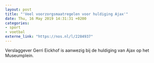 ```yaml
---
layout: post
title: "'Veel voorzorgsmaatregelen voor huldiging Ajax'"
date: Thu, 16 May 2019 14:31:31 +0200
categories: 
- sport 
- voetbal 
externe_link: "https://nos.nl/l/2284937"
---
```


Verslaggever Gerri Eickhof is aanwezig bij de huldiging van Ajax op het Museumplein.
